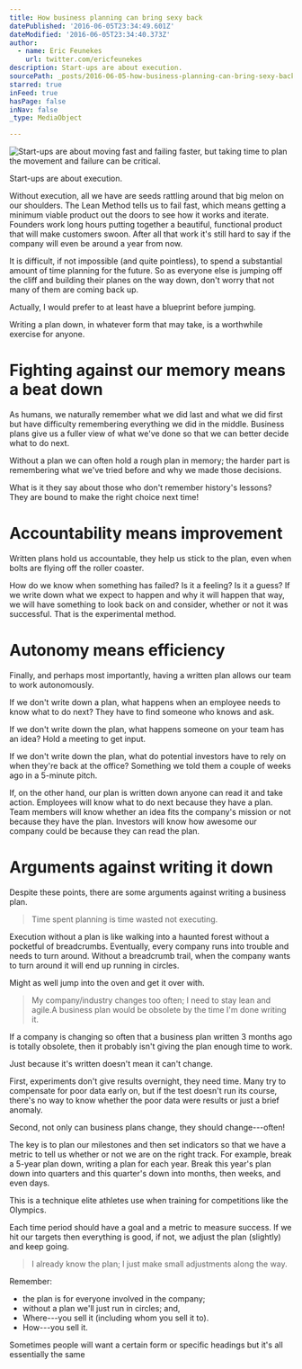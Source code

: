 ```yaml
---
title: How business planning can bring sexy back
datePublished: '2016-06-05T23:34:49.601Z'
dateModified: '2016-06-05T23:34:40.373Z'
author:
  - name: Eric Feunekes
    url: twitter.com/ericfeunekes
description: Start-ups are about execution.
sourcePath: _posts/2016-06-05-how-business-planning-can-bring-sexy-back.md
starred: true
inFeed: true
hasPage: false
inNav: false
_type: MediaObject

---
```

![Start-ups are about moving fast and failing faster, but taking time to plan the movement and failure can be critical.](https://the-grid-user-content.s3-us-west-2.amazonaws.com/eb0144f9-31fd-4319-be42-fdb362671a25.jpg)

Start-ups are about execution.

Without execution, all we have are seeds rattling around that big melon on our shoulders. The Lean Method tells us to fail fast, which means getting a minimum viable product out the doors to see how it works and iterate. Founders work long hours putting together a beautiful, functional product that will make customers swoon. After all that work it's still hard to say if the company will even be around a year from now.

It is difficult, if not impossible (and quite pointless), to spend a substantial amount of time planning for the future. So as everyone else is jumping off the cliff and building their planes on the way down, don't worry that not many of them are coming back up.

Actually, I would prefer to at least have a blueprint before jumping.

Writing a plan down, in whatever form that may take, is a worthwhile exercise for anyone.

# Fighting against our memory means a beat down

As humans, we naturally remember what we did last and what we did first but have difficulty remembering everything we did in the middle. Business plans give us a fuller view of what we've done so that we can better decide what to do next.

Without a plan we can often hold a rough plan in memory; the harder part is remembering what we've tried before and why we made those decisions.

What is it they say about those who don't remember history's lessons? They are bound to make the right choice next time!

# Accountability means improvement

Written plans hold us accountable, they help us stick to the plan, even when bolts are flying off the roller coaster.

How do we know when something has failed? Is it a feeling? Is it a guess? If we write down what we expect to happen and why it will happen that way, we will have something to look back on and consider, whether or not it was successful. That is the experimental method.

# Autonomy means efficiency

Finally, and perhaps most importantly, having a written plan allows our team to work autonomously.

If we don't write down a plan, what happens when an employee needs to know what to do next? They have to find someone who knows and ask.

If we don't write down the plan, what happens someone on your team has an idea? Hold a meeting to get input.

If we don't write down the plan, what do potential investors have to rely on when they're back at the office? Something we told them a couple of weeks ago in a 5-minute pitch.

If, on the other hand, our plan is written down anyone can read it and take action. Employees will know what to do next because they have a plan. Team members will know whether an idea fits the company's mission or not because they have the plan. Investors will know how awesome our company could be because they can read the plan.

# Arguments against writing it down

Despite these points, there are some arguments against writing a business plan.

> Time spent planning is time wasted not executing.

Execution without a plan is like walking into a haunted forest without a pocketful of breadcrumbs. Eventually, every company runs into trouble and needs to turn around. Without a breadcrumb trail, when the company wants to turn around it will end up running in circles.

Might as well jump into the oven and get it over with.

> My company/industry changes too often; I need to stay lean and agile.A business plan would be obsolete by the time I'm done writing it.

If a company is changing so often that a business plan written 3 months ago is totally obsolete, then it probably isn't giving the plan enough time to work.

Just because it's written doesn't mean it can't change.

First, experiments don't give results overnight, they need time. Many try to compensate for poor data early on, but if the test doesn't run its course, there's no way to know whether the poor data were results or just a brief anomaly.

Second, not only can business plans change, they should change---often!

The key is to plan our milestones and then set indicators so that we have a metric to tell us whether or not we are on the right track. For example, break a 5-year plan down, writing a plan for each year. Break this year's plan down into quarters and this quarter's down into months, then weeks, and even days.

This is a technique elite athletes use when training for competitions like the Olympics.

Each time period should have a goal and a metric to measure success. If we hit our targets then everything is good, if not, we adjust the plan (slightly) and keep going.

> I already know the plan; I just make small adjustments along the way.

Remember:

* the plan is for everyone involved in the company;
* without a plan we'll just run in circles; and,
* Where---you sell it (including whom you sell it to).
* How---you sell it.

Sometimes people will want a certain form or specific headings but it's all essentially the same